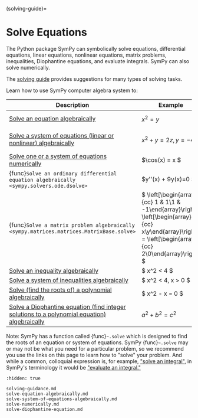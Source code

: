 (solving-guide)=
# Solve Equations

The Python package SymPy can symbolically solve equations, differential
equations, linear equations, nonlinear equations, matrix problems, inequalities,
Diophantine equations, and evaluate integrals. SymPy can also solve numerically.

The [solving guide](solving-guidance.md) provides suggestions for many types of
solving tasks.

Learn how to use SymPy computer algebra system to:

| Description                                                  | Example                                                                                                                     | Solution |
|--------------------------------------------------------------|-----------------------------------------------------------------------------------------------------------------------------|--------------|
| [ Solve an equation algebraically ](solve-equation-algebraically.md)                        | $x^2 = y$ | $x \in \{-\sqrt{y},\sqrt{y}\}$                                                                                                |
| [ Solve a system of equations (linear or nonlinear) algebraically ](solve-system-of-equations-algebraically.md)              | $x^2 + y = 2z, y = -4z$ | $\{(x = -\sqrt{6z}, y = -4z),$ ${(x = \sqrt{6z}, y = -4z)\}}$                                                                                        |
|  [Solve one or a system of equations numerically](solve-numerically.md)                           | $\cos(x) = x $ | $ x \approx 0.739085133215161$                                                                                           |
|  {func}`Solve an ordinary differential equation algebraically <sympy.solvers.ode.dsolve>`   | $y''(x) + 9y(x)=0 $ | $ y(x)=C_{1} \sin(3x)+ C_{2} \cos(3x)$                                                    |
|  {func}`Solve a matrix problem algebraically <sympy.matrices.matrices.MatrixBase.solve>`                    | $ \left[\begin{array}{cc} 1 & 1\\1 & -1\end{array}\right] \left[\begin{array}{cc} x\\y\end{array}\right] = \left[\begin{array}{cc} 2\\0\end{array}\right] $ | $ \left[\begin{array}{cc} x\\y\end{array}\right] = \left[\begin{array}{cc} 1\\1\end{array}\right]$  |
|  [ Solve an inequality algebraically ](../../modules/solvers/inequalities.rst)                      | $ x^2 < 4 $ | $ -2 < x < 2 $                                                                                                        |
|  [ Solve a system of inequalities algebraically ](../../modules/solvers/inequalities.rst)           | $ x^2 < 4, x > 0 $ | $ 0 < x < 2 $                                                                                                  |
| [ Solve (find the roots of) a polynomial algebraically ](../../modules/polys/basics.rst)                       | $ x^2 - x = 0 $ | $ x \in \{0, 1\} $                                                                                                |
|  [ Solve a Diophantine equation (find integer solutions to a polynomial equation) algebraically ](solve-diophantine-equation.md)             | $a^2 + b^2 = c^2$ | $(a=2pq, b=p^2-q^2, c=p^2-q^2)$                                                                                  |

Note: SymPy has a function called {func}`~.solve` which is designed to find the
roots of an equation or system of equations. SymPy {func}`~.solve` may or may
not be what you need for a particular problem, so we recommend you use the links
on this page to learn how to "solve" your problem. And while a common,
colloquial expression is, for example, ["solve an
integral"](../../modules/integrals/integrals.rst), in SymPy's terminology it
would be ["evaluate an integral."](../../modules/integrals/integrals.rst)

```{toctree}
:hidden: true

solving-guidance.md
solve-equation-algebraically.md
solve-system-of-equations-algebraically.md
solve-numerically.md
solve-diophantine-equation.md
```
